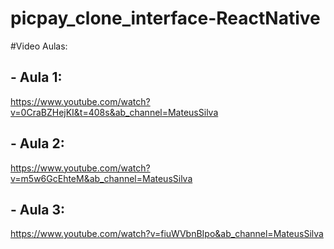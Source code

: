 # picpay_clone_interface-ReactNative
 
#Video Aulas:
## - Aula 1: 
https://www.youtube.com/watch?v=0CraBZHejKI&t=408s&ab_channel=MateusSilva
## - Aula 2: 
https://www.youtube.com/watch?v=m5w6GcEhteM&ab_channel=MateusSilva
## - Aula 3: 
https://www.youtube.com/watch?v=fiuWVbnBIpo&ab_channel=MateusSilva
